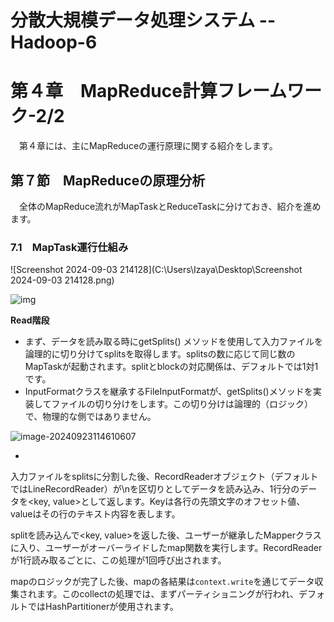# 分散大規模データ処理システム -- Hadoop-6

# 第４章　MapReduce計算フレームワーク-2/2

　第４章には、主にMapReduceの運行原理に関する紹介をします。

## 第７節　MapReduceの原理分析

　全体のMapReduce流れがMapTaskとReduceTaskに分けておき、紹介を進めます。

### 7.1　MapTask運行仕組み

![Screenshot 2024-09-03 214128](C:\Users\Izaya\Desktop\Screenshot 2024-09-03 214128.png)

![img](D:\OneDrive\picture\Typora\BigData\Hadoop\a9b2a382aae117feefb7706a65771940.png)

**Read階段**

- まず、データを読み取る時にgetSplits() メソッドを使用して入力ファイルを論理的に切り分けてsplitsを取得します。splitsの数に応じて同じ数のMapTaskが起動されます。splitとblockの対応関係は、デフォルトでは1対1です。
- InputFormatクラスを継承するFileInputFormatが、getSplits()メソッドを実装してファイルの切り分けをします。この切り分けは論理的（ロジック）で、物理的な側ではありません。

![image-20240923114610607](D:\OneDrive\picture\Typora\BigData\Hadoop\image-20240923114610607.png)

- 

入力ファイルをsplitsに分割した後、RecordReaderオブジェクト（デフォルトではLineRecordReader）が\nを区切りとしてデータを読み込み、1行分のデータを<key, value>として返します。Keyは各行の先頭文字のオフセット値、valueはその行のテキスト内容を表します。

splitを読み込んで<key, value>を返した後、ユーザーが継承したMapperクラスに入り、ユーザーがオーバーライドしたmap関数を実行します。RecordReaderが1行読み取るごとに、この処理が1回呼び出されます。

mapのロジックが完了した後、mapの各結果は`context.write`を通じてデータ収集されます。このcollectの処理では、まずパーティショニングが行われ、デフォルトではHashPartitionerが使用されます。
